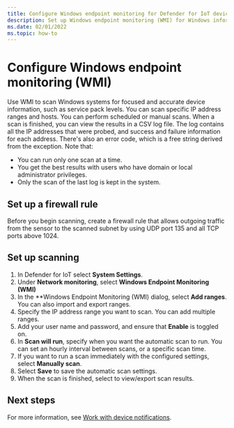 ```yaml
---
title: Configure Windows endpoint monitoring for Defender for IoT devices
description: Set up Windows endpoint monitoring (WMI) for Windows information on devices.
ms.date: 02/01/2022
ms.topic: how-to
---
```



# Configure Windows endpoint monitoring (WMI)

Use WMI to scan Windows systems for focused and accurate device information, such as service pack levels. You can scan specific IP address ranges and hosts. You can perform scheduled or manual scans. When a scan is finished, you can view the results in a CSV log file. The log contains all the IP addresses that were probed, and success and failure information for each address. There's also an error code, which is a free string derived from the exception.  Note that:

- You can run only one scan at a time.
- You get the best results with users who have domain or local administrator privileges.
- Only the scan of the last log is kept in the system.


## Set up a firewall rule

Before you begin scanning, create a firewall rule that allows outgoing traffic from the sensor to the scanned subnet by using UDP port 135 and all TCP ports above 1024.


## Set up scanning

1. In Defender for IoT select **System Settings**.
1. Under **Network monitoring**, select **Windows Endpoint Monitoring (WMI)**
1. In the **Windows Endpoint Monitoring (WMI) dialog, select **Add ranges**. You can also import and export ranges.
1. Specify the IP address range you want to scan. You can add multiple ranges.
1. Add your user name and password, and ensure that **Enable** is toggled on.
1. In **Scan will run**, specify when you want the automatic scan to run. You can set an hourly interval between scans, or a specific scan time.
1. If you want to run a scan immediately with the configured settings, select **Manually scan**.
1. Select **Save** to save the automatic scan settings.
1. When the scan is finished, select to view/export scan results.

## Next steps

For more information, see [Work with device notifications](how-to-work-with-device-notifications.md).